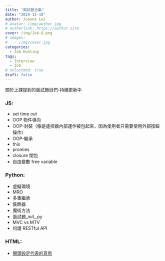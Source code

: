 ```yaml
---
title: "面試題合集"
date: "2024-11-18"
author: Joanna Lei
# avatar: /img/author.jpg
# authorlink: https://author.site
cover: /img/Job-Q.png
# images:
#   - /img/cover.jpg
categories:
  - Job Hunting
tags:
  - Interview
  - Job
# nolastmod: true
draft: false
---
```


關於上課提到的面試題目們-持續更新中

<!--more-->

### JS:

- set time out
- OOP 物件導向
- OOP-封裝（像是遙控器內部運作被包起來，因為使用者只需要使用外部按鈕操作）
- OOP-繼承
- this
- promies
- closure 閉包
- 自由變數 free variable

### Python:

- 虛擬環境
- MRO
- 多重繼承
- 裝飾器
- 魔術方法
- 面試題\__init_\_.py
- MVC vs MTV
- 何謂 RESTful API

### HTML:

- [開頭設定代表的意思](https://joannalei21.github.io/posts/html-setting/ "前往分頁")
